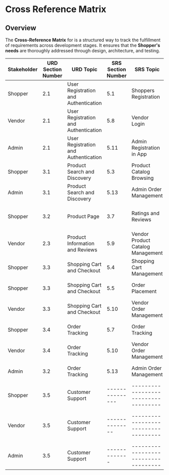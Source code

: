 # Cross Reference Matrix

## Overview
The **Cross-Reference Matrix** for  is a structured way to track the fulfillment of requirements across development stages. It ensures that the **Shopper's needs** are thoroughly addressed through design, architecture, and testing.

| **Stakeholder**         | **URD Section Number** | **URD Topic**                         | **SRS Section Number**  | **SRS Topic**                         | **Architecture Section**  | **Arch Topic**                   | **Design Section Number**  | **Design Topic**                | **Test Section Number** | **Test Topics**                 |
|--------------------------|------------------------|--------------------------------------|-------------------------|---------------------------------------|---------------------------|----------------------------------|----------------------------|---------------------------------|-------------------------|---------------------------------|
| Shopper                  | 2.1                    | User Registration and Authentication | 5.1                     | Shoppers Registration                 | 1.3.1                     | Shopper Component Diagram        | 6.1                        | User service                    | 7.1                     | Shoppers Registration in APP    |
| Vendor                   | 2.1                    | User Registration and Authentication | 5.8                     | Vendor Login                          | 1.3.3                     | Vendor Component Diagram         | 6.1                        | User service                    | 7.8                     | Vendor Login                    |
| Admin                    | 2.1                    | User Registration and Authentication | 5.11                    | Admin Registration in App             | 1.3.2                     | Admin Component Diagram          | 6.1                        | User service                    | 7.11                    | Admin Registration in App       |
| Shopper                  | 3.1                    | Product Search and Discovery         | 5.3                     | Product Catalog Browsing              | 1.3.1                     | Shopper Component Diagram        | 6.2                        | Product Service                 | 7.3                     | Product Catalog Browsing        |
| Admin                    | 3.1                    | Product Search and Discovery         | 5.13                    | Admin Order Management                | 1.3.2                     | Admin Component Diagram          | 6.2                        | Product Service                 | -                       | -                               |
| Shopper                  | 3.2                    | Product Page                         | 3.7                     | Ratings and Reviews                   | 1.3.1                     | Shopper Component Diagram        | 5.2                        | Product Detail Page             | -                       |---------------------------------|
| Vendor                   | 2.3                    | Product Information and Reviews      | 5.9                     | Vendor Product Catalog Management     | 1.3.3                     | Vendor Component Diagram         | 6.2                        | Product Service                 | 7.9                     |Vendor Product Catalog Management|
| Shopper                  | 3.3                    | Shopping Cart and Checkout           | 5.4                     | Shopping Cart Management              | 1.3.1                     | Shopper Component Diagram        | 6.3                        | Product Order                   | 7.4                     | Shopping Cart Management        |
| Shopper                  | 3.3                    | Shopping Cart and Checkout           | 5.5                     | Order Placement                       | 1.3.1                     | Shopper Component Diagram        | 5.3                        | Cart/Checkout Page              | 7.5                     | Order Placement                 |
| Vendor                   | 3.3                    | Shopping Cart and Checkout           | 5.10                    | Vendor Order Management               | 1.3.3                     | Vendor Component Diagram         | 5.3                        | Cart/Checkout Page              | 7.10                    | Vendor Order Management         |
| Shopper                  | 3.4                    | Order Tracking                       | 5.7                     | Order Tracking                        | 1.3.1                     | Shopper Component Diagram        | ----                       | -----------------------         | 7.7                     | Order Tracking                  |
| Vendor                   | 3.4                    | Order Tracking                       | 5.10                    | Vendor Order Management               | 1.3.3                     | Vendor Component Diagram         | ---                        | -----------------------         | 7.10                    | Vendor Order Management         |
| Admin                    | 3.2                    |Order Tracking                        | 5.13                    | Admin Order Management                | 1.3.2                     | Admin Component Diagram          | ---                        | -----------------------         | 7.13                    | Admin Order Management          |
| Shopper                 | 3.5                    | Customer Support                      |---------------          | ------------------------------------  | ---                       | -----------------------------    | ----                       | -----------------------         | ---                      | -          |
| Vendor                  | 3.5                    | Customer Support                      | --------------          | ------------------------------------  |-----                      |--------------------------------- | -----                      | ----------------------I         | -                      | -          |
| Admin                   | 3.5                    | Customer Support                      | -------------           | ------------------------------------  | ----                      | ------------------------------   | -----                      | -----------------------         | -                      | --         |
